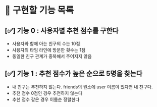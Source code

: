 # 🔖 구현할 기능 목록

## [✅] 기능 0 : 사용자별 추천 점수를 구한다

- 사용자와 함께 아는 친구의 수는 10점
- 사용자의 타임 라인에 방문한 횟수는 1점
- 동일한 친구 관계가 중복해서 주어지지 않음

## [✅] 기능 1 : 추천 점수가 높은 순으로 5명을 찾는다

- 내 친구는 추천하지 않는다. friends의 원소에 user 이름이 있다면 내 친구다.
- 추천 점수 0점인 경우 추천하지 않는다
- 추천 점수 같은 경우 이름순 정렬한다
